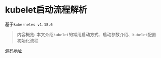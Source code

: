 # kubelet启动流程解析

基于`kubernetes v1.18.6`

> 内容概览: 本文介绍`kubelet`的常用启动方式、启动参数介绍、`kubelet`配置初始化流程

[源码地址](https://github.com/kubernetes/kubernetes)
